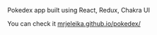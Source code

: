 Pokedex app built using React, Redux, Chakra UI

You can check it [mrjeleika.github.io/pokedex/](https://mrjeleika.github.io/pokedex/)
